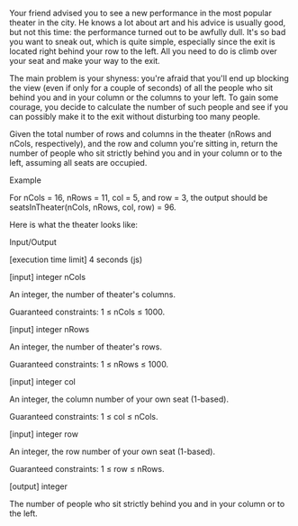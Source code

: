 Your friend advised you to see a new performance in the most popular theater in the city. He knows a lot about art and his advice is usually good, but not this time: the performance turned out to be awfully dull. It's so bad you want to sneak out, which is quite simple, especially since the exit is located right behind your row to the left. All you need to do is climb over your seat and make your way to the exit.

The main problem is your shyness: you're afraid that you'll end up blocking the view (even if only for a couple of seconds) of all the people who sit behind you and in your column or the columns to your left. To gain some courage, you decide to calculate the number of such people and see if you can possibly make it to the exit without disturbing too many people.

Given the total number of rows and columns in the theater (nRows and nCols, respectively), and the row and column you're sitting in, return the number of people who sit strictly behind you and in your column or to the left, assuming all seats are occupied.

Example

For nCols = 16, nRows = 11, col = 5, and row = 3, the output should be
seatsInTheater(nCols, nRows, col, row) = 96.

Here is what the theater looks like:


Input/Output

[execution time limit] 4 seconds (js)

[input] integer nCols

An integer, the number of theater's columns.

Guaranteed constraints:
1 ≤ nCols ≤ 1000.

[input] integer nRows

An integer, the number of theater's rows.

Guaranteed constraints:
1 ≤ nRows ≤ 1000.

[input] integer col

An integer, the column number of your own seat (1-based).

Guaranteed constraints:
1 ≤ col ≤ nCols.

[input] integer row

An integer, the row number of your own seat (1-based).

Guaranteed constraints:
1 ≤ row ≤ nRows.

[output] integer

The number of people who sit strictly behind you and in your column or to the left.
